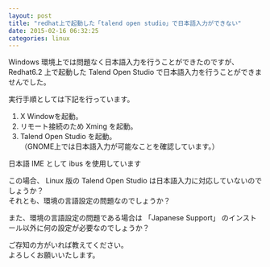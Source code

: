 ```yaml
---
layout: post
title: "redhat上で起動した「talend open studio」で日本語入力ができない"
date: 2015-02-16 06:32:25
categories: linux
---
```

<p>Windows 環境上では問題なく日本語入力を行うことができたのですが、 Redhat6.2 上で起動した Talend Open Studio で日本語入力を行うことができませんでした。</p>

<p>実行手順としては下記を行っています。</p>

<ol>
<li>X Windowを起動。</li>
<li>リモート接続のため Xming を起動。</li>
<li>Talend Open Studio を起動。<br>
（GNOME上では日本語入力が可能なことを確認しています。）</li>
</ol>

<p>日本語 IME として ibus を使用しています</p>

<p>この場合、 Linux 版の Talend Open Studio は日本語入力に対応していないのでしょうか？<br>
それとも、環境の言語設定の問題なのでしょうか？</p>

<p>また、環境の言語設定の問題である場合は 「Japanese Support」 のインストール以外に何の設定が必要なのでしょうか？</p>

<p>ご存知の方がいれば教えてください。<br>
よろしくお願いいたします。</p>
